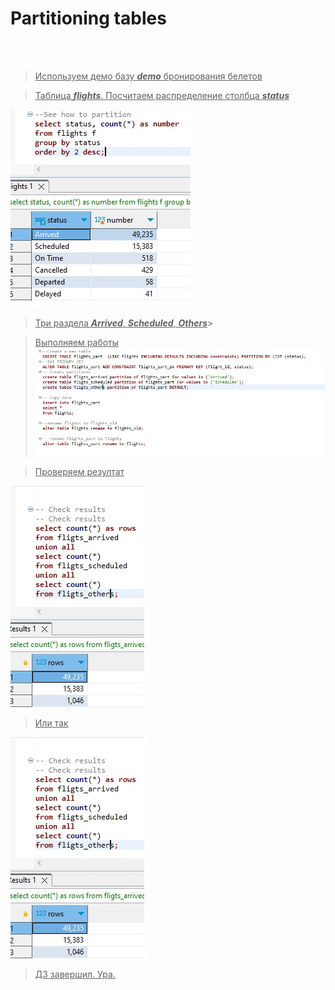 # Partitioning tables
<br>
<br>

><u>Используем демо базу ***demo*** бронирования белетов</u>

><u>Таблица ***flights***. Посчитаем распределение столбца ***status***</u>

![](lesson_17-1.jpg)

><u>Три раздела ***Arrived***, ***Scheduled***, ***Others***</u>>

><u>Выполняем работы</u>
![](lesson_17-2.jpg)

><u>Проверяем резултат</u>

![](lesson_17-3.jpg)


><u>Или так</u>

![](lesson_17-3.jpg)


><u>ДЗ завершил. Ура.</u>